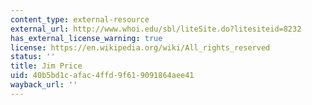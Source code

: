 ```yaml
---
content_type: external-resource
external_url: http://www.whoi.edu/sbl/liteSite.do?litesiteid=8232
has_external_license_warning: true
license: https://en.wikipedia.org/wiki/All_rights_reserved
status: ''
title: Jim Price
uid: 40b5bd1c-afac-4ffd-9f61-9091864aee41
wayback_url: ''
---
```

